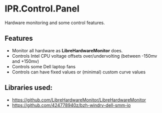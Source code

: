 # IPR.Control.Panel
Hardware monitoring and some control features.

## Features
* Monitor all hardware as __LibreHardwareMonitor__ does. 
* Controls Intel CPU voltage offsets over/undervolting (between -150mv and +150mv)
* Controls some Dell laptop fans
* Controls can have fixed values or (minimal) custom curve values  


## Libraries used:
* https://github.com/LibreHardwareMonitor/LibreHardwareMonitor
* https://github.com/424778940z/bzh-windrv-dell-smm-io
